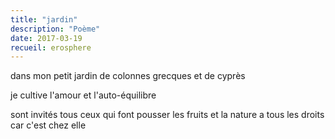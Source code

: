 ```yaml
---
title: "jardin"
description: "Poème"
date: 2017-03-19
recueil: erosphere
---
```


dans mon petit jardin
de colonnes grecques et de cyprès

je cultive l'amour et l'auto-équilibre

sont invités tous ceux qui font pousser les fruits
et la nature a tous les droits car c'est chez elle
